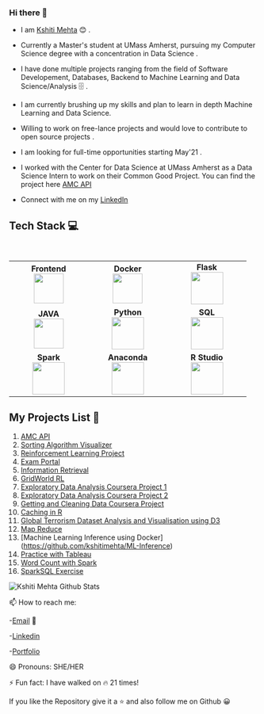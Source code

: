 ### Hi there 👋

<!--
**kshitimehta/kshitimehta** is a ✨ _special_ ✨ repository because its `README.md` (this file) appears on your GitHub profile.

Here are some ideas to get you started:

- 🔭 I’m currently working on ...
- 🌱 I’m currently learning ...
- 👯 I’m looking to collaborate on ...
- 🤔 I’m looking for help with ...
- 💬 Ask me about ...
- 📫 How to reach me: ...
- 😄 Pronouns: ...
- ⚡ Fun fact: ...
-->

* I am [Kshiti Mehta](https://www.linkedin.com/in/kshitimehta/) :blush:	 . 

* Currently a Master's student at UMass Amherst, pursuing my Computer Science degree with a concentration in Data Science .

* I have done multiple projects ranging from the field of Software Developement, Databases, Backend to Machine Learning and Data Science/Analysis :file_cabinet: .

* I am currently brushing up my skills and plan to learn in depth Machine Learning and Data Science.

* Willing to work on free-lance projects and would love to contribute to open source projects .

* I am looking for full-time opportunities starting May'21 .

* I worked with the Center for Data Science at UMass Amherst as a Data Science Intern to work on their Common Good Project. You can find the project here [AMC API](https://github.com/kshitimehta/AMC-API)

* Connect with me on my [LinkedIn](https://www.linkedin.com/in/kshitimehta/) 


## Tech Stack :computer:

<br>
<table>
<tbody>
 <tr>

<td align="center" width="20%">
<span><b><center>Frontend</center></b></span> 
<img height=60px src="https://png.pngitem.com/pimgs/s/78-787363_transparent-javascript-icon-png-html-css-js-png.png"> 
</td>

<td align="center" width="20%">
<span><b><center>Docker</center></b></span> 
<img height=60px src="https://encrypted-tbn0.gstatic.com/images?q=tbn%3AANd9GcTApU_6Eg4oWx3NMhLifHmNEkxjeMxfd3oGUA&usqp=CAU"> 
</td>

<td align="center" width="20%">
<span><b><center>Flask</center></b></span> 
<img height=65px src="https://www.pngitem.com/pimgs/m/159-1595977_flask-python-logo-hd-png-download.png"> 
</td>

</tr>

<tr>
 <td align="center" width="20%">
<span><b><center>JAVA</center></b></span> 
<img height=60px src="https://png.pngitem.com/pimgs/s/216-2168030_learn-java-online-learn-java-basics-advance-java.png"> 
</td>


<td align="center" width="20%">
<span><b><center>Python</center></b></span> 
<img height=65px src="https://www.python.org/static/community_logos/python-logo.png"> 
</td>

<td align="center" width="20%">
<span><b><center>SQL</center></b></span> 
<img height=65px src="https://i0.wp.com/www.complexsql.com/wp-content/uploads/2017/01/sql-logo.jpg?ssl=1"> 
</td>
</tr>

<td align="center" width="20%">
<span><b><center>Spark</center></b></span> 
<img height=65px src="https://png.pngitem.com/pimgs/s/212-2120786_apache-spark-hd-png-download.png"> 
</td>

<td align="center" width="20%">
<span><b><center>Anaconda</center></b></span> 
<img height=65px src="https://png.pngitem.com/pimgs/s/241-2413455_anaconda-inc-hd-png-download.png"> 
</td>

<td align="center" width="20%">
<span><b><center>R Studio</center></b></span> 
<img height=65px src="https://png.pngitem.com/pimgs/s/32-323166_copyright-symbol-r-free-download-png-r-studio.png"> 
</td>

<tr>
 
 
</tbody>
</table>

## My Projects List :file_folder:

1. [AMC API](https://github.com/kshitimehta/AMC-API)
2. [Sorting Algorithm Visualizer](https://github.com/kshitimehta/Sorting-Algorithm-Visualizer-Sol)
3. [Reinforcement Learning Project](https://github.com/kshitimehta/RL-Project)
4. [Exam Portal](https://github.com/kshitimehta/Exam-Portal)
5. [Information Retrieval](https://github.com/kshitimehta/Information-Retrieval)
6. [GridWorld RL](https://github.com/kshitimehta/rl-framework-687-public)
7. [Exploratory Data Analysis Coursera Project 1](https://github.com/kshitimehta/Exploratory-Data-Analysis)
8. [Exploratory Data Analysis Coursera Project 2](https://github.com/kshitimehta/Exploratory-Data-Analysis-Assignment-2)
9. [Getting and Cleaning Data Coursera Project](https://github.com/kshitimehta/Getting_and_Cleaning_Data)
10. [Caching in R](https://github.com/kshitimehta/ProgrammingAssignment2)
11. [Global Terrorism Dataset Analysis and Visualisation using D3](https://github.com/cs590v/590V-project)
12. [Map Reduce](https://github.com/kshitimehta/MapReduce)
13. [Machine Learning Inference using Docker] (https://github.com/kshitimehta/ML-Inference)
14. [Practice with Tableau](https://github.com/kshitimehta/Practice-with-Tableau)
15. [Word Count with Spark](https://github.com/kshitimehta/WordCount)
16. [SparkSQL Exercise](https://github.com/kshitimehta/SparkSQL-Exercise)
 
![Kshiti Mehta Github Stats](https://github-readme-stats.vercel.app/api?username=KshitiMehta&show_icons=true_color=fff&icon_color=79ff97&text_color=9f9f9f&bg_color=151515)

📫 How to reach me: 

-[Email](kdmehta@umass.edu) :e-mail:

-[Linkedin](https://www.linkedin.com/in/kshitimehta)

-[Portfolio](https://sites.google.com/view/kshitimehta)

😄 Pronouns: SHE/HER

⚡ Fun fact: I have walked on :fire: 21 times!

If you like the Repository give it a :star: and also follow me on Github :grinning:

